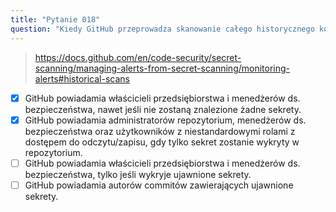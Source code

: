 ```yaml
---
title: "Pytanie 018"
question: "Kiedy GitHub przeprowadza skanowanie całego historycznego kodu w repozytoriach przedsiębiorstwa, jakie jest zachowanie powiadomień? (Wybierz dwie.)"
---
```


> https://docs.github.com/en/code-security/secret-scanning/managing-alerts-from-secret-scanning/monitoring-alerts#historical-scans
- [x] GitHub powiadamia właścicieli przedsiębiorstwa i menedżerów ds. bezpieczeństwa, nawet jeśli nie zostaną znalezione żadne sekrety.
- [x] GitHub powiadamia administratorów repozytorium, menedżerów ds. bezpieczeństwa oraz użytkowników z niestandardowymi rolami z dostępem do odczytu/zapisu, gdy tylko sekret zostanie wykryty w repozytorium.
- [ ] GitHub powiadamia właścicieli przedsiębiorstwa i menedżerów ds. bezpieczeństwa, tylko jeśli wykryje ujawnione sekrety.
- [ ] GitHub powiadamia autorów commitów zawierających ujawnione sekrety.

